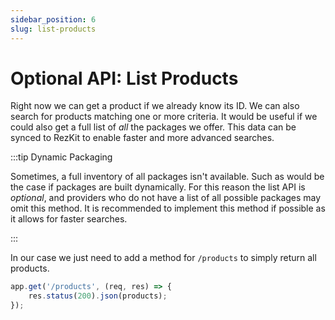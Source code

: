 ```yaml
---
sidebar_position: 6
slug: list-products
---
```


# Optional API: List Products

Right now we can get a product if we already know its ID. 
We can also search for products matching one or more criteria.
It would be useful if we could also get a full list of _all_ the packages
we offer. This data can be synced to RezKit to enable faster and more advanced searches.

:::tip Dynamic Packaging

Sometimes, a full inventory of all packages isn't available. 
Such as would be the case if packages are built dynamically.
For this reason the list API is _optional_, and providers who
do not have a list of all possible packages may omit this method.
It is recommended to implement this method if possible as it allows for
faster searches.

:::

In our case we just need to add a method for `/products` to simply return all products.

```javascript title=server.js
app.get('/products', (req, res) => {
    res.status(200).json(products);
});
```

